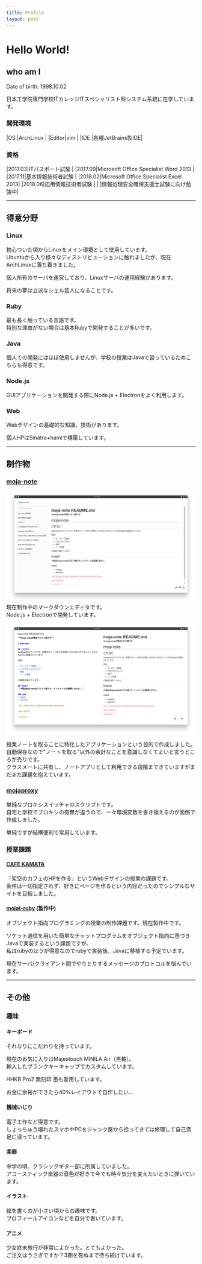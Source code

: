 ```yaml
---
title: Profile
layout: post
---
```


# Hello World!


## who am I
Date of birth: 1998.10.02

日本工学院専門学校ITカレッジITスペシャリスト科システム系統に在学しています。  

### 開発環境

|OS    |ArchLinux         |
|Editor|vim               |
|IDE   |各種JetBrains製IDE|

### 資格

|2017.03|ITパスポート試験                      |
|2017.09|Microsoft Office Specialist Word 2013 |
|2017.11|基本情報技術者試験                    |
|2018.02|Microsoft Office Specialist Excel 2013|
|2018.06|応用情報技術者試験                    |
|       |情報処理安全確保支援士試験に向け勉強中|


---

## 得意分野
### Linux
物心ついた頃からLinuxをメイン環境として使用しています。  
Ubuntuから入り様々なディストリビューションに触れましたが、現在ArchLinuxに落ち着きました。

個人所有のサーバを運営しており、Linuxサーバの運用経験があります。

将来の夢は立派なシェル芸人になることです。

### Ruby
最も長く触っている言語です。  
特別な理由がない場合は基本Rubyで開発することが多いです。

### Java
個人での開発にはほぼ使用しませんが、学校の授業はJavaで習っているためこちらも得意です。

### Node.js
GUIアプリケーションを開発する際にNode.js + Electronをよく利用します。  

### Web
Webデザインの基礎的な知識、技術があります。

個人HPはSinatra+hamlで構築しています。


---

## 制作物
### [moja-note](https://github.com/s10akir/moja-note)
![moja-note1](images/moja-note1.png)
現在制作中のマークダウンエディタです。  
Node.js + Electronで開発しています。

![moja-note2](images/moja-note2.png)

授業ノートを取ることに特化したアプリケーションという目的で作成しました。  
自動保存なので"ノートを取る"以外の余計なことを意識しなくてよいと言うところが売りです。  
クラスメートに共有し、ノートアプリとして利用できる段階まできていますがまだまだ課題を抱えています。

### [mojaproxy](https://github.com/s10akir/mojaproxy)
単純なプロキシスイッチャのスクリプトです。  
自宅と学校でプロキシの有無が違うので、一々環境変数を書き換えるのが面倒で作成しました。

単純ですが結構便利で常用しています。

### 授業課題
#### [CAFE KAMATA](https://s10akir.github.io/is11WebTrainingCafe/index.html)
「架空のカフェのHPを作る」というWebデザインの授業の課題です。  
条件は一切指定されず、好きにページを作るという内容だったのでシンプルなサイトを目指しました。

#### [mojat-ruby](https://github.com/s10akir/mojat-ruby) (製作中)
オブジェクト指向プログラミングの授業の制作課題です。現在製作中です。

ソケット通信を用いた簡単なチャットプログラムをオブジェクト指向に基づきJavaで実装するという課題ですが、  
私はrubyのほうが得意なのでrubyで実装後、Javaに移植する予定でいます。

現在サーバ/クライアント間でやりとりするメッセージのプロトコルを悩んでいます。


---

## その他
### 趣味
#### キーボード
それなりにこだわりを持っています。

現在のお気に入りはMajestouch MINILA Air（黒軸）。  
輸入したブランクキーキャップでカスタムしています。

HHKB Pro2 無刻印 墨も愛用しています。

お金に余裕ができたら40%レイアウトで自作したい…

#### 機械いじり
電子工作など得意です。  
しょっちゅう壊れたスマホやPCをジャンク屋から拾ってきては修理して自己満足に浸っています。

#### 楽器
中学の頃、クラシックギター部に所属していました。  
アコースティック楽器の音色が好きで今でも時々気分を変えたいときに弾いています。

#### イラスト
絵を書くのが小さい頃からの趣味です。  
プロフィールアイコンなどを自分で書いています。

#### アニメ
少女終末旅行が非常によかった。とてもよかった。  
ご注文はうさぎですか？3期を死ぬまで待ち続けています。

